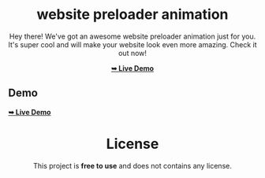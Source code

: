 <div align="center">

# website preloader animation

Hey there! We've got an awesome website preloader animation just for you. It's super cool and will make your website look even more amazing. Check it out now!

 <a href="https://tomsabu444.github.io/FrontEnd-DEV/website-preloader-animation/"><strong>➥ Live Demo</strong></a> 
 
 </div>
 
## Demo

 <a href="https://tomsabu444.github.io/FrontEnd-DEV/website-preloader-animation/"><strong>➥ Live Demo</strong></a> 

<div align="center">

# License

This project is **free to use** and does not contains any license.
 </div>